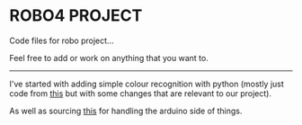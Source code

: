 # ROBO4 PROJECT 

Code files for robo project...

Feel free to add or work on anything that you want to. 
<hr>

I've started with adding simple colour recognition with python (mostly just code from [this](https://www.geeksforgeeks.org/multiple-color-detection-in-real-time-using-python-opencv/)
but with some changes that are relevant to our project).

As well as sourcing [this](https://create.arduino.cc/projecthub/shubhamsantosh99/face-tracker-using-opencv-and-arduino-55412e?ref=tag&ref_id=camera&offset=0)
for handling the arduino side of things.
